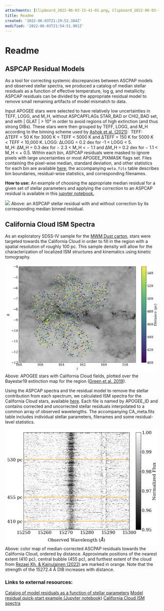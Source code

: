 ```yaml
---
attachments: [Clipboard_2022-06-03-15-41-01.png, Clipboard_2022-06-03-15-41-16.png, Clipboard_2022-06-03-15-41-35.png]
title: Readme
created: '2022-06-03T21:29:52.384Z'
modified: '2022-06-03T21:54:51.901Z'
---
```


# Readme

## ASPCAP Residual Models

As a tool for correcting systemic discrepancies between ASCPAP models and observed stellar spectra, we produced a catalog of median stellar residuals as a function of effective temperature, log g, and metallicity. ASPCAP residuals can be divided by the appropriate residual model to remove small remaining artifacts of model mismatch to data.

Input APOGEE stars were selected to have relatively low uncertainties in TEFF, LOGG, and M_H, without ASPCAPFLAGs STAR_BAD or CHI2_BAD set, and with | GLAT | > 10° in order to avoid regions of high extinction (and thus strong DIBs). These stars were then grouped by TEFF, LOGG, and M_H according to the binning scheme used by [Ashok et al. (2021)](https://iopscience.iop.org/article/10.3847/1538-3881/abd7f1): 
TEFF: ΔTEFF = 50 K for 3000 K < TEFF < 5000 K and ΔTEFF = 150 K for 5000 K < TEFF < 10,000 K.
LOGG: ΔLOGG = 0.2 dex for -1 < LOGG < 5. 
M_H: ΔM_H = 0.3 dex for − 2.3 < M_H < − 1.1 and ΔM_H = 0.2 dex for − 1.1 < M_H < + 0.5.
Within each bin, ASPCAP residuals were masked to ignore pixels with large uncertainties or most APOGEE_PIXMASK flags set. Files containing the pixel-wise median, standard deviation, and other statistics for each bin are available [here](https://drive.google.com/file/d/1Xi9358vslHVCtdlQfjuPhUOtfC0u-0WP/view); the accompanying `meta.fits` table describes bin boundaries, residual-wise statistics, and corresponding filenames.

__How to use:__ An example of choosing the appropriate median residual for a given set of stellar parameters and applying the correction to an ASPCAP residual is available in this [jupyter notebook.](https://drive.google.com/file/d/186BLVYwTjqGtVQ0N1TBRMh9tPiTnVyiR/view)

![](attachments/stellares.png)
Above: an ASPCAP stellar residual with and without correction by its corresponding median binned residual. 


## California Cloud ISM Spectra
As an exploratory SDSS-IV sample for the [MWM Dust carton](https://wiki.sdss.org/display/OPS/Cartons+for+v1.0), stars were targeted towards the California Cloud in order to fill in the region with a spatial resolution of roughly 100 pc. This sample density will allow for the characterization of localized ISM structures and kinematics using kinetic tomography. 

![](attachments/CA_map.png)
Above: APOGEE stars with California Cloud fields, plotted over the Bayestar19 extinction map for the region ([Green et al. 2019](https://ui.adsabs.harvard.edu/abs/2019ApJ...887...93G/abstract)).


Using the ASPCAP spectra and the residual model to remove the stellar contribution from each spectrum, we calculated ISM spectra for the California Cloud stars, available [here](https://drive.google.com/file/d/1P7lb6ahZLKVI4pa_0-Ca-212Iz_NypTX/view). Each file is named by APOGEE_ID and contains corrected and uncorrected stellar residuals interpolated to a common array of observed wavelengths. The accompanying CA_meta.fits table includes individual stellar parameters, filenames and some residual-level statistics.


![](attachments/CA_dib.png)
Above: color map of median-corrected ASCPAP residuals towards the California Cloud, ordered by distance. Approximate positions of the nearest extent (410 pc), central bubble (455 pc), and furthest extent of the cloud from [Rezaei Kh. & Kainulainen (2022)](https://ui.adsabs.harvard.edu/abs/2022ApJ...930L..22R/abstract) are marked in orange. Note that the strength of the 15272.4 Å DIB increases with distance.


### Links to external resources:
[Catalog of model residuals as a function of stellar parameters](https://drive.google.com/file/d/1Xi9358vslHVCtdlQfjuPhUOtfC0u-0WP/view)
[Model residual quick-start example (Jupyter notebook)](https://drive.google.com/file/d/1Xi9358vslHVCtdlQfjuPhUOtfC0u-0WP/view)
[California Cloud ISM spectra](https://drive.google.com/file/d/1P7lb6ahZLKVI4pa_0-Ca-212Iz_NypTX/view)


